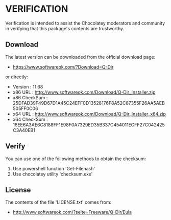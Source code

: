 # VERIFICATION
Verification is intended to assist the Chocolatey moderators and community in verifying that this package's contents are trustworthy.

## Download
The latest version can be downloaded from the official download page:
- https://www.softwareok.com/?Download=Q-Dir

or directly:
- Version      : 11.68
- x86 URL      : http://www.softwareok.com/Download/Q-Dir_Installer.zip
- x86 CheckSum : 25DFAD39F49D67D1A45C24EFF0D13528176F8A52C87355F26AA5AEB505FF0C06
- x64 URL      : http://www.softwareok.com/Download/Q-Dir_Installer_x64.zip
- x64 CheckSum : 16EE6A3AE6C8188FF1E98F0A7329ED35B337C454011ECFF27C042425C3A40EB1

## Verify
You can use one of the following methods to obtain the checksum:
1. Use powershell function 'Get-Filehash'
2. Use chocolatey utility 'checksum.exe'


## License
The contents of the file 'LICENSE.txt' comes from:
- http://www.softwareok.com/?seite=Freeware/Q-Dir/Eula
